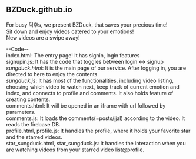 ## BZDuck.github.io

For busy 덕후s, we present BZDuck, that saves your precious time!  
Sit down and enjoy videos catered to your emotions!  
New videos are a swipe away!  

--Code--  
index.html: The entry page! It has signin, login features  
signupin.js: It has the code that toggles between login <-> signup  
*sungduck.html*: It is the main page of our service. After logging in, you are directed to here to enjoy the contents.  
*sungduck.js*: It has most of the functionalities, including video listing, choosing which video to watch next, keep track of current emotion and index, and connects to profile and comments. It also holds feature of creating contents.  
comments.html: It will be opened in an iframe with url followed by parameters.  
comments.js: It loads the comments(=posts/jjal) according to the video. It reads the firebase DB.  
profile.html, profile.js: It handles the profile, where it holds your favorite star and the starred videos.  
star_sungduck.html, star_sungduck.js: It handles the interaction when you are watching videos from your starred video list@profile.  

